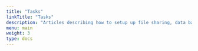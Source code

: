 ```yaml
---
title: "Tasks"
linkTitle: "Tasks"
description: "Articles describing how to setup up file sharing, data backups, automated schedules, and other advanced topics."
menu: main
weight: 3
type: docs
---
```


